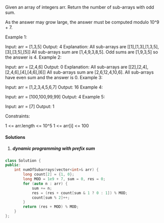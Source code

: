 Given an array of integers arr. Return the number of sub-arrays with odd sum.

As the answer may grow large, the answer must be computed modulo 10^9 + 7.

 

Example 1:

Input: arr = [1,3,5]
Output: 4
Explanation: All sub-arrays are [[1],[1,3],[1,3,5],[3],[3,5],[5]]
All sub-arrays sum are [1,4,9,3,8,5].
Odd sums are [1,9,3,5] so the answer is 4.
Example 2:

Input: arr = [2,4,6]
Output: 0
Explanation: All sub-arrays are [[2],[2,4],[2,4,6],[4],[4,6],[6]]
All sub-arrays sum are [2,6,12,4,10,6].
All sub-arrays have even sum and the answer is 0.
Example 3:

Input: arr = [1,2,3,4,5,6,7]
Output: 16
Example 4:

Input: arr = [100,100,99,99]
Output: 4
Example 5:

Input: arr = [7]
Output: 1
 

Constraints:

1 <= arr.length <= 10^5
1 <= arr[i] <= 100

#### Solutions

1. ##### dynamic programming with prefix sum

```c++
class Solution {
public:
    int numOfSubarrays(vector<int>& arr) {
        long count[2] = {1, 0};
        long MOD = 1e9 + 7, sum = 0, res = 0;
        for (auto n : arr) {
            sum += n;
            res = (res + count[sum & 1 ? 0 : 1]) % MOD;
            count[sum % 2]++;
        }
        return (res + MOD) % MOD;
    }
};
```